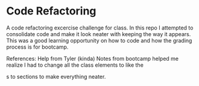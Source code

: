 
# Code Refactoring

A code refactoring excercise challenge for class. In this repo I attempted to consolidate code and make it look neater with keeping the way it appears. This was a good learning opportunity on how to code and how the grading process is for bootcamp.

References:
Help from Tyler (kinda)
Notes from bootcamp helped me realize I had to change all the class elements to like the <div>s to sections to make everything neater.
